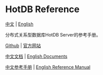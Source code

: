# HotDB Reference 

[中文](README.md) | [English](README_en.md)

分布式关系型数据库HotDB Server的参考手册。

[Github](https://github.com/HotDB-Community/HotDB-Knowledge-Base) | [官方网站](https://www.hotdb.com)

[中文文档](中文手册) | [English Documents](English%20Manual)

[中文参考手册](https://hotdb-community.github.io/hotDB-knowledge-base/#/) | [English Reference Manual](https://hotdb-community.github.io/hotDB-knowledge-base/#/en/)